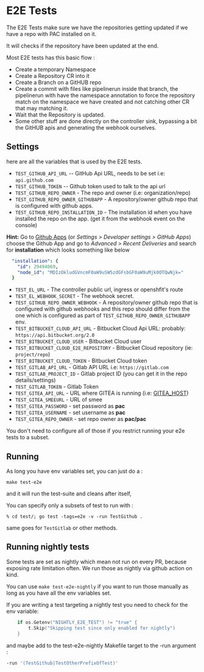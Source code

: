 # E2E Tests

The E2E Tests make sure we have the repositories getting updated if we have a repo with PAC installed on it.

It will checks if the repository have been updated at the end.

Most E2E tests has this basic flow :

- Create a temporary Namespace
- Create a Repository CR into it
- Create a Branch on a GitHUB repo
- Create a commit with files like pipelinerun inside that branch, the pipelinerun with have the namespace annotation to
  force the repository match on the namespace we have created and not catching other CR that may matching it.
- Wait that the Repository is updated.
- Some other stuff are done directly on the controller sink, bypassing a bit the GitHUB apis and generating the
  webhook ourselves.

## Settings

here are all the variables that is used by the E2E tests.

- `TEST_GITHUB_API_URL` -- GitHub Api URL, needs to be set i.e: `api.github.com`
- `TEST_GITHUB_TOKEN` -- Github token used to talk to the api url
- `TEST_GITHUB_REPO_OWNER` - The repo and owner (i.e: organization/repo)
- `TEST_GITHUB_REPO_OWNER_GITHUBAPP` - A repository/owner github repo that is configured with github apps.
- `TEST_GITHUB_REPO_INSTALLATION_ID` - The installation id when you have installed the repo on the app. (get it from the
  webhook event on the console)

**Hint:** Go to [Github Apps](https://github.com/settings/apps) (or *Settings > Developer settings > GitHub Apps*) choose the Github App and go to *Advanced > Recent Deliveries*
and search for **installation** which looks something like below

  ```yaml
    "installation": {
      "id": 29494069,
      "node_id": "MDIzOkludGVncmF0aW9uSW5zdGFsbGF0aW9uMjk0OTQwNjk="
    }
  ```

- `TEST_EL_URL` - The controller public url, ingress or openshfit's route
- `TEST_EL_WEBHOOK_SECRET` - The webhook secret.
- `TEST_GITHUB_REPO_OWNER_WEBHOOK` - A repository/owner github repo that is configured with github webhooks and
this repo should differ from the one which is configured as part of `TEST_GITHUB_REPO_OWNER_GITHUBAPP` env.
- `TEST_BITBUCKET_CLOUD_API_URL` - Bitbucket Cloud Api URL: probably: `https://api.bitbucket.org/2.0`
- `TEST_BITBUCKET_CLOUD_USER` - Bitbucket Cloud user
- `TEST_BITBUCKET_CLOUD_E2E_REPOSITORY` - Bitbucket Cloud repository (ie: `project/repo`)
- `TEST_BITBUCKET_CLOUD_TOKEN` - Bitbucket Cloud token
- `TEST_GITLAB_API_URL` - Gitlab API URL i.e: `https://gitlab.com`
- `TEST_GITLAB_PROJECT_ID` - Gitlab project ID (you can get it in the repo details/settings)
- `TEST_GITLAB_TOKEN` - Gitlab Token
- `TEST_GITEA_API_URL` - URL where GITEA is running (i.e: [GITEA_HOST](http://localhost:3000))
- `TEST_GITEA_SMEEURL` - URL of smee
- `TEST_GITEA_PASSWORD` - set password as **pac**
- `TEST_GITEA_USERNAME` - set username as **pac**
- `TEST_GITEA_REPO_OWNER` - set repo owner as **pac/pac**

You don't need to configure all of those if you restrict running your e2e tests to a subset.

## Running

As long you have env variables set, you can just do a :

`make test-e2e`

and it will run the test-suite and cleans after itself,

You can specify only a subsets of test to run with :

```shell
% cd test/; go test -tags=e2e -v -run TestGithub .
```

same goes for `TestGitlab` or other methods.

## Running nightly tests

Some tests are set as nightly which mean not run on every PR, because exposing rate limitation often.
We run those as nightly via github action on kind.

You can use `make test-e2e-nightly` if you want to run those manually as long
as you have all the env variables set.

If you are writing a test targeting a nightly test you need to check for the env variable:

```go
    if os.Getenv("NIGHTLY_E2E_TEST") != "true" {
        t.Skip("Skipping test since only enabled for nightly")
    }
```

and maybe add to the test-e2e-nightly Makefile target to the -run argument :

```bash
-run '(TestGithub|TestOtherPrefixOfTest)'
```
